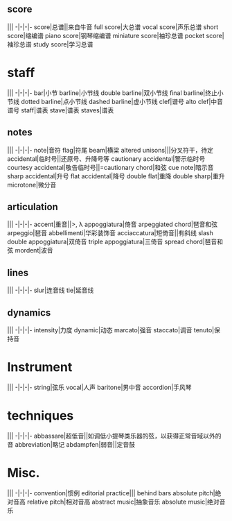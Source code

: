 ## score

|||
-|-|-|-
score|总谱||来自牛音
full score|大总谱
vocal score|声乐总谱
short score|缩编谱
piano score|钢琴缩编谱
miniature score|袖珍总谱
pocket score|袖珍总谱
study score|学习总谱


# staff
|||
-|-|-|-
bar|小节
barline|小节线
double barline|双小节线
final barline|终止小节线
dotted barline|点小节线
dashed barline|虚小节线
clef|谱号
alto clef|中音谱号
staff|谱表
stave|谱表
staves|谱表

## notes
|||
-|-|-|-
note|音符
flag|符尾
beam|横梁
altered unisons|||分叉符干，待定
accidental|临时号||还原号、升降号等
cautionary accidental|警示临时号
courtesy accidental|敬告临时号||=cautionary
chord|和弦
cue note|暗示音
sharp accidental|升号
flat accidental|降号
double flat|重降
double sharp|重升
microtone|微分音


## articulation
|||
-|-|-|-
accent|重音||>, λ
appoggiatura|倚音
arpeggiated chord|琶音和弦
arpeggio|琶音
abbellimenti|华彩装饰音
acciaccatura|短倚音||有斜线 slash
double appoggiatura|双倚音
triple appoggiatura|三倚音
spread chord|琶音和弦
mordent|波音


## lines

|||
-|-|-|-
slur|连音线
tie|延音线

## dynamics
|||
-|-|-|-
intensity|力度
dynamic|动态
marcato|强音
staccato|调音
tenuto|保持音


# Instrument

|||
-|-|-|-
string|弦乐
vocal|人声
baritone|男中音
accordion|手风琴

# techniques

|||
-|-|-|-
abbassare|超低音||如调低小提琴类乐器的弦，以获得正常音域以外的音
abbreviation|略记
abdampfen|弱音||定音鼓


# Misc.
|||
-|-|-|-
convention|惯例
editorial practice||| behind bars
absolute pitch|绝对音高
relative pitch|相对音高
abstract music|抽象音乐
absolute music|绝对音乐
